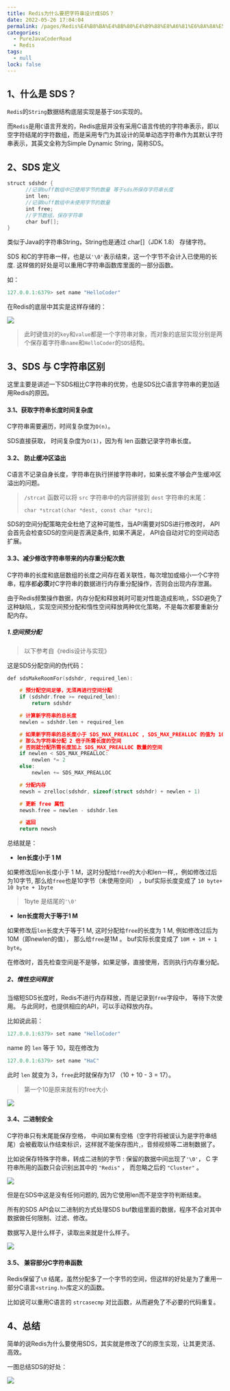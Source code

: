 ```yaml
---
title: Redis为什么要把字符串设计成SDS？
date: 2022-05-26 17:04:04
permalink: /pages/Redis%E4%B8%BA%E4%BB%80%E4%B9%88%E8%A6%81%E6%8A%8A%E5%AD%97%E7%AC%A6%E4%B8%B2%E8%AE%BE%E8%AE%A1%E6%88%90SDS%EF%BC%9F
categories: 
  - PureJavaCoderRoad
  - Redis
tags: 
  - null
lock: false
---
```

## 1、什么是 SDS？

`Redis`的`String`数据结构底层实现是基于`SDS`实现的。

而`Redis`是用`C`语言开发的，Redis底层并没有采用C语言传统的字符串表示，即以空字符结尾的字符数组，而是采用专门为其设计的简单动态字符串作为其默认字符串表示，其英文全称为Simple Dynamic String，简称SDS。



## 2、SDS 定义

```c
struct sdshdr {
      //记录buff数组中已使用字节的数量 等于sds所保存字符串长度
      int len;
      //记录buff数组中未使用字节的数量
      int free;
      //字节数组，保存字符串
      char buf[];
}
```

类似于Java的字符串String，String也是通过 char[]（JDK 1.8） 存储字符。

SDS 和C的字符串一样，也是以`'\0'`表示结束，这一个字节不会计入已使用的长度. 这样做的好处是可以重用C字符串函数库里面的一部分函数。

如：

```java
127.0.0.1:6379> set name "HelloCoder"
```

在Redis的底层中其实是这样存储的：

![](https://blog-1253198264.cos.ap-guangzhou.myqcloud.com/image-20210222103537364.png)

> 此时键值对的`key`和`value`都是一个字符串对象，而对象的底层实现分别是两个保存着字符串`name`和`HelloCoder`的`SDS`结构。

## 3、SDS 与 C字符串区别

这里主要是讲述一下SDS相比C字符串的优势，也是SDS比C语言字符串的更加适用Redis的原因。

#### 3.1、获取字符串长度时间复杂度

C字符串需要遍历，时间复杂度为`O(n)`。

SDS直接获取， 时间复杂度为`O(1)`，因为有 len 函数记录字符串长度。

#### 3.2、 防止缓冲区溢出

C语言不记录自身长度，字符串在执行拼接字符串时，如果长度不够会产生缓冲区溢出的问题。

>  `/strcat` 函数可以将 `src` 字符串中的内容拼接到 `dest` 字符串的末尾：
>
> ```
> char *strcat(char *dest, const char *src);
> ```

SDS的空间分配策略完全杜绝了这种可能性，当API需要对SDS进行修改时，  API会首先会检查SDS的空间是否满足条件, 如果不满足， API会自动对它的空间动态扩展。

#### 3.3、减少修改字符串带来的内存重分配次数

C字符串的长度和底层数组的长度之间存在着关联性，每次增加或缩小一个C字符串，程序都**必须**对C字符串的数据进行内存重分配操作，否则会出现内存泄漏。

由于Redis频繁操作数据，内存分配和释放耗时可能对性能造成影响,，SSD避免了这种缺陷,，实现空间预分配和惰性空间释放两种优化策略，不是每次都要重新分配内存。

##### 1.空间预分配

> 以下参考自《redis设计与实现》

这是SDS分配空间的伪代码：

```c
def sdsMakeRoomFor(sdshdr, required_len):

    # 预分配空间足够，无须再进行空间分配
    if (sdshdr.free >= required_len):
        return sdshdr

    # 计算新字符串的总长度
    newlen = sdshdr.len + required_len

    # 如果新字符串的总长度小于 SDS_MAX_PREALLOC , SDS_MAX_PREALLOC 的值为 1024*1024, 即1M
    # 那么为字符串分配 2 倍于所需长度的空间
    # 否则就分配所需长度加上 SDS_MAX_PREALLOC 数量的空间
    if newlen < SDS_MAX_PREALLOC:
        newlen *= 2
    else:
        newlen += SDS_MAX_PREALLOC

    # 分配内存
    newsh = zrelloc(sdshdr, sizeof(struct sdshdr) + newlen + 1)

    # 更新 free 属性
    newsh.free = newlen - sdshdr.len

    # 返回
    return newsh
```


总结就是：

- **len长度小于 1 M**

如果修改后len长度小于 1 M，这时分配给`free`的大小和len一样,，例如修改过后为10字节,  那么给`free`也是10字节（未使用空间） ，buf实际长度变成了  `10 byte+ 10 byte + 1byte`  

> 1byte  是结尾的`'\0'`

- **len长度将大于等于1 M**

如果修改后`len`长度大于等于1 M, 这时分配给`free`的长度为 1 M,   例如修改过后为10M（即newlen的值），  那么给`free`是1M 。 buf实际长度变成了 `10M + 1M + 1 byte`。

在修改时，首先检查空间是不是够，如果足够，直接使用，否则执行内存重分配。

#####  2、惰性空间释放

当缩短SDS长度时，Redis不进行内存释放，而是记录到`free`字段中， 等待下次使用。 与此同时，也提供相应的API，可以手动释放内存。

比如说此前：

```java
127.0.0.1:6379> set name "HelloCoder"
```

name 的 `len` 等于 10，现在修改为

```java
127.0.0.1:6379> set name "HaC"
```

此时 `len` 就变为 3，`free`此时就保存为17 （10 + 10 - 3 = 17）。

> 第一个10是原来就有的free大小

![](https://blog-1253198264.cos.ap-guangzhou.myqcloud.com/image-20210222141751272.png)

#### 3.4、二进制安全

C字符串只有末尾能保存空格， 中间如果有空格（空字符将被误认为是字符串结尾）会被截取认作结束标识，这样就不能保存图片,，音频视频等二进制数据了。

比如说保存特殊字符串，转成二进制的字节 :  保留的数据中间出现了`'\0'`， C 字符串所用的函数只会识别出其中的 `"Redis"` ， 而忽略之后的 `"Cluster"` 。

![](https://blog-1253198264.cos.ap-guangzhou.myqcloud.com/image-20210222125022614.png)

但是在SDS中这是没有任何问题的,  因为它使用len而不是空字符判断结束。

所有的SDS API会以二进制的方式处理SDS buf数组里面的数据，程序不会对其中数据做任何限制、过滤、修改。

数据写入是什么样子，读取出来就是什么样子。

![](https://blog-1253198264.cos.ap-guangzhou.myqcloud.com/image-20210222125222306.png)

#### 3.5、 兼容部分C字符串函数

Redis保留了`\0` 结尾，虽然分配多了一个字节的空间，但这样的好处是为了重用一部分C语言`<string.h>`库定义的函数。

比如说可以重用C语言的 `strcasecmp` 对比函数，从而避免了不必要的代码重复。

## 4、总结

简单的说Redis为什么要使用SDS，其实就是修改了C的原生实现，让其更灵活、高效。

一图总结SDS的好处：

![](https://blog-1253198264.cos.ap-guangzhou.myqcloud.com/image-20210222144222171.png)

